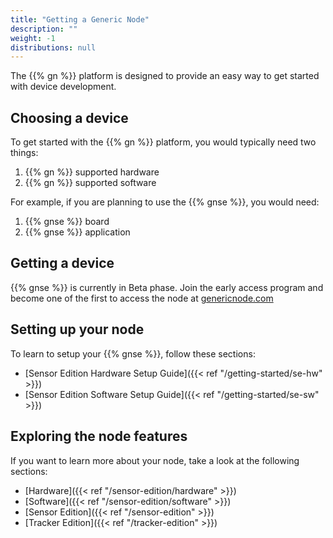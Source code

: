 ```yaml
---
title: "Getting a Generic Node"
description: ""
weight: -1
distributions: null
---
```


The {{% gn %}} platform is designed to provide an easy way to get started with device development.

<!--more-->

## Choosing a device

To get started with the {{% gn %}} platform, you would typically need two things:

1. {{% gn %}} supported hardware
2. {{% gn %}} supported software

For example, if you are planning to use the {{% gnse %}}, you would need:

1. {{% gnse %}} board
2. {{% gnse %}} application

## Getting a device

{{% gnse %}} is currently in Beta phase. Join the early access program and become one of the first to access the node at [genericnode.com](https://www.genericnode.com/)

## Setting up your node

To learn to setup your {{% gnse %}}, follow these sections:

- [Sensor Edition Hardware Setup Guide]({{< ref "/getting-started/se-hw" >}})
- [Sensor Edition Software Setup Guide]({{< ref "/getting-started/se-sw" >}})

## Exploring the node features

If you want to learn more about your node, take a look at the following sections:

- [Hardware]({{< ref "/sensor-edition/hardware" >}})
- [Software]({{< ref "/sensor-edition/software" >}})
- [Sensor Edition]({{< ref "/sensor-edition" >}})
- [Tracker Edition]({{< ref "/tracker-edition" >}})

